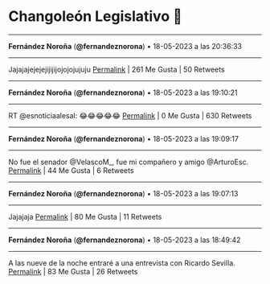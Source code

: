 # Changoleón Legislativo 🙈
*****
**Fernández Noroña** (**@fernandeznorona**) • 18-05-2023 a las 20:36:33
*****
Jajajajejejejijijijojojojujuju
[Permalink](https://twitter.com/fernandeznorona/status/1659417734667722752) | 261 Me Gusta | 50 Retweets
*****
**Fernández Noroña** (**@fernandeznorona**) • 18-05-2023 a las 19:10:21
*****
RT @esnoticiaalesal: 😂😂😂😂😂
[Permalink](https://twitter.com/fernandeznorona/status/1659396043191230464) | 0 Me Gusta | 630 Retweets
*****
**Fernández Noroña** (**@fernandeznorona**) • 18-05-2023 a las 19:09:17
*****
No fue el senador @VelascoM_, fue mi compañero y amigo @ArturoEsc.
[Permalink](https://twitter.com/fernandeznorona/status/1659395773191307270) | 44 Me Gusta | 6 Retweets
*****
**Fernández Noroña** (**@fernandeznorona**) • 18-05-2023 a las 19:07:13
*****
Jajajaja
[Permalink](https://twitter.com/fernandeznorona/status/1659395255421251585) | 80 Me Gusta | 11 Retweets
*****
**Fernández Noroña** (**@fernandeznorona**) • 18-05-2023 a las 18:49:42
*****
A las nueve de la noche entraré a una entrevista con Ricardo Sevilla.
[Permalink](https://twitter.com/fernandeznorona/status/1659390845014122496) | 83 Me Gusta | 26 Retweets